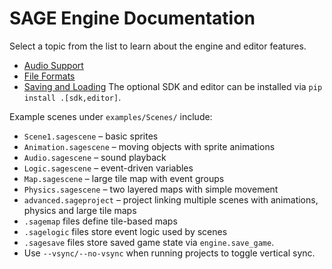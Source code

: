 # SAGE Engine Documentation

Select a topic from the list to learn about the engine and editor features.
* [Audio Support](audio.md)
* [File Formats](formats.md)
* [Saving and Loading](save_load.md)
The optional SDK and editor can be installed via `pip install .[sdk,editor]`.

Example scenes under `examples/Scenes/` include:
- `Scene1.sagescene` – basic sprites
- `Animation.sagescene` – moving objects with sprite animations
- `Audio.sagescene` – sound playback
- `Logic.sagescene` – event-driven variables
- `Map.sagescene` – large tile map with event groups
- `Physics.sagescene` – two layered maps with simple movement
- `advanced.sageproject` – project linking multiple scenes with animations, physics and large tile maps
- `.sagemap` files define tile-based maps
- `.sagelogic` files store event logic used by scenes
- `.sagesave` files store saved game state via `engine.save_game`.
- Use `--vsync/--no-vsync` when running projects to toggle vertical sync.
